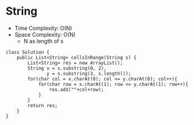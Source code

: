 # String
* Time Complexity: O(N)
* Space Complexity: O(N)
	* N as length of s
```
class Solution {
    public List<String> cellsInRange(String s) {
        List<String> res = new ArrayList();
        String x = s.substring(0, 2),
               y = s.substring(3, s.length());
        for(char col = x.charAt(0); col <= y.charAt(0); col++){
            for(char row = x.charAt(1); row <= y.charAt(1); row++){
                res.add(""+col+row);
            }
        }
        return res;
    }
}
```